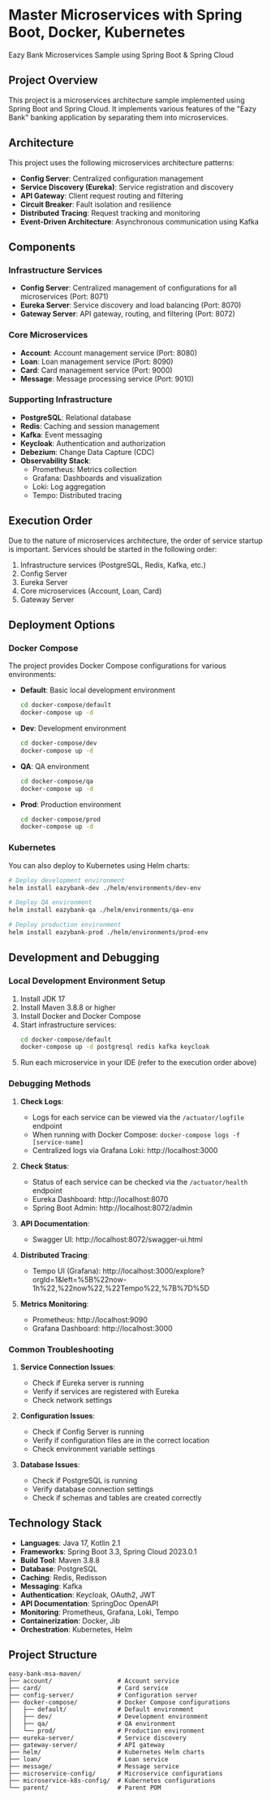 # Master Microservices with Spring Boot, Docker, Kubernetes

Eazy Bank Microservices Sample using Spring Boot & Spring Cloud

## Project Overview

This project is a microservices architecture sample implemented using Spring Boot and Spring Cloud. It implements various features of the "Eazy Bank" banking application by separating them into microservices.

## Architecture

This project uses the following microservices architecture patterns:

- **Config Server**: Centralized configuration management
- **Service Discovery (Eureka)**: Service registration and discovery
- **API Gateway**: Client request routing and filtering
- **Circuit Breaker**: Fault isolation and resilience
- **Distributed Tracing**: Request tracking and monitoring
- **Event-Driven Architecture**: Asynchronous communication using Kafka

## Components

### Infrastructure Services

- **Config Server**: Centralized management of configurations for all microservices (Port: 8071)
- **Eureka Server**: Service discovery and load balancing (Port: 8070)
- **Gateway Server**: API gateway, routing, and filtering (Port: 8072)

### Core Microservices

- **Account**: Account management service (Port: 8080)
- **Loan**: Loan management service (Port: 8090)
- **Card**: Card management service (Port: 9000)
- **Message**: Message processing service (Port: 9010)

### Supporting Infrastructure

- **PostgreSQL**: Relational database
- **Redis**: Caching and session management
- **Kafka**: Event messaging
- **Keycloak**: Authentication and authorization
- **Debezium**: Change Data Capture (CDC)
- **Observability Stack**:
  - Prometheus: Metrics collection
  - Grafana: Dashboards and visualization
  - Loki: Log aggregation
  - Tempo: Distributed tracing

## Execution Order

Due to the nature of microservices architecture, the order of service startup is important. Services should be started in the following order:

1. Infrastructure services (PostgreSQL, Redis, Kafka, etc.)
2. Config Server
3. Eureka Server
4. Core microservices (Account, Loan, Card)
5. Gateway Server

## Deployment Options

### Docker Compose

The project provides Docker Compose configurations for various environments:

- **Default**: Basic local development environment
  ```bash
  cd docker-compose/default
  docker-compose up -d
  ```

- **Dev**: Development environment
  ```bash
  cd docker-compose/dev
  docker-compose up -d
  ```

- **QA**: QA environment
  ```bash
  cd docker-compose/qa
  docker-compose up -d
  ```

- **Prod**: Production environment
  ```bash
  cd docker-compose/prod
  docker-compose up -d
  ```

### Kubernetes

You can also deploy to Kubernetes using Helm charts:

```bash
# Deploy development environment
helm install eazybank-dev ./helm/environments/dev-env

# Deploy QA environment
helm install eazybank-qa ./helm/environments/qa-env

# Deploy production environment
helm install eazybank-prod ./helm/environments/prod-env
```

## Development and Debugging

### Local Development Environment Setup

1. Install JDK 17
2. Install Maven 3.8.8 or higher
3. Install Docker and Docker Compose
4. Start infrastructure services:
   ```bash
   cd docker-compose/default
   docker-compose up -d postgresql redis kafka keycloak
   ```
5. Run each microservice in your IDE (refer to the execution order above)

### Debugging Methods

1. **Check Logs**:
   - Logs for each service can be viewed via the `/actuator/logfile` endpoint
   - When running with Docker Compose: `docker-compose logs -f [service-name]`
   - Centralized logs via Grafana Loki: http://localhost:3000

2. **Check Status**:
   - Status of each service can be checked via the `/actuator/health` endpoint
   - Eureka Dashboard: http://localhost:8070
   - Spring Boot Admin: http://localhost:8072/admin

3. **API Documentation**:
   - Swagger UI: http://localhost:8072/swagger-ui.html

4. **Distributed Tracing**:
   - Tempo UI (Grafana): http://localhost:3000/explore?orgId=1&left=%5B%22now-1h%22,%22now%22,%22Tempo%22,%7B%7D%5D

5. **Metrics Monitoring**:
   - Prometheus: http://localhost:9090
   - Grafana Dashboard: http://localhost:3000

### Common Troubleshooting

1. **Service Connection Issues**:
   - Check if Eureka server is running
   - Verify if services are registered with Eureka
   - Check network settings

2. **Configuration Issues**:
   - Check if Config Server is running
   - Verify if configuration files are in the correct location
   - Check environment variable settings

3. **Database Issues**:
   - Check if PostgreSQL is running
   - Verify database connection settings
   - Check if schemas and tables are created correctly

## Technology Stack

- **Languages**: Java 17, Kotlin 2.1
- **Frameworks**: Spring Boot 3.3, Spring Cloud 2023.0.1
- **Build Tool**: Maven 3.8.8
- **Database**: PostgreSQL
- **Caching**: Redis, Redisson
- **Messaging**: Kafka
- **Authentication**: Keycloak, OAuth2, JWT
- **API Documentation**: SpringDoc OpenAPI
- **Monitoring**: Prometheus, Grafana, Loki, Tempo
- **Containerization**: Docker, Jib
- **Orchestration**: Kubernetes, Helm

## Project Structure

```
easy-bank-msa-maven/
├── account/                  # Account service
├── card/                     # Card service
├── config-server/            # Configuration server
├── docker-compose/           # Docker Compose configurations
│   ├── default/              # Default environment
│   ├── dev/                  # Development environment
│   ├── qa/                   # QA environment
│   └── prod/                 # Production environment
├── eureka-server/            # Service discovery
├── gateway-server/           # API gateway
├── helm/                     # Kubernetes Helm charts
├── loan/                     # Loan service
├── message/                  # Message service
├── microservice-config/      # Microservice configurations
├── microservice-k8s-config/  # Kubernetes configurations
└── parent/                   # Parent POM
```